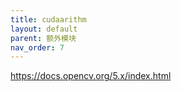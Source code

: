 ```yaml
---
title: cudaarithm
layout: default
parent: 额外模块
nav_order: 7
---
```


https://docs.opencv.org/5.x/index.html